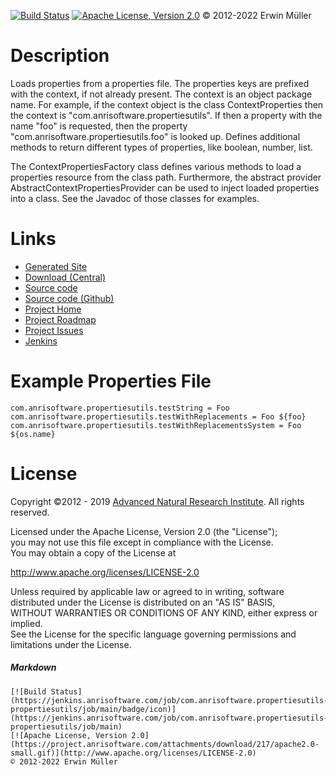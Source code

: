 [![Build Status](https://jenkins.anrisoftware.com/job/com.anrisoftware.propertiesutils-propertiesutils/job/main/badge/icon)](https://jenkins.anrisoftware.com/job/com.anrisoftware.propertiesutils-propertiesutils/job/main)
[![Apache License, Version 2.0](https://project.anrisoftware.com/attachments/download/217/apache2.0-small.gif)](http://www.apache.org/licenses/LICENSE-2.0)
© 2012-2022 Erwin Müller

Description
===========

Loads properties from a properties file. The properties keys are
prefixed with the context, if not already present. The context is an
object package name. For example, if the context object is the class
ContextProperties then the context is
"com.anrisoftware.propertiesutils". If then a property with the name
"foo" is requested, then the property
"com.anrisoftware.propertiesutils.foo" is looked up. Defines additional
methods to return different types of properties, like boolean, number,
list.

The ContextPropertiesFactory class defines various methods to load a
properties resource from the class path. Furthermore, the abstract
provider AbstractContextPropertiesProvider can be used to inject loaded
properties into a class. See the Javadoc of those classes for examples.

Links
=====

-   [Generated
    Site](https://javadoc.anrisoftware.com/com.anrisoftware.propertiesutils/propertiesutils/4.6.2/index.html)
-   [Download
    (Central)](https://search.maven.org/artifact/com.anrisoftware.globalpom/globalpom-parent/4.6.2/pom)
-   [Source
    code](https://gitea.anrisoftware.com/com.anrisoftware.propertiesutils/propertiesutils)
-   [Source code (Github)](https://github.com/devent/propertiesutils)
-   [Project
    Home](https://project.anrisoftware.com/projects/propertiesutils)
-   [Project
    Roadmap](https://project.anrisoftware.com/projects/propertiesutils/roadmap)
-   [Project
    Issues](https://project.anrisoftware.com/projects/propertiesutils/issues)
-   [Jenkins](https://jenkins.anrisoftware.com/job/com.anrisoftware.propertiesutils-propertiesutils/)

Example Properties File
=======================

    com.anrisoftware.propertiesutils.testString = Foo
    com.anrisoftware.propertiesutils.testWithReplacements = Foo ${foo}
    com.anrisoftware.propertiesutils.testWithReplacementsSystem = Foo ${os.name}

License
=======

Copyright ©2012 - 2019 [Advanced Natural Research
Institute](https://anrisoftware.com/). All rights reserved.

Licensed under the Apache License, Version 2.0 (the "License");\
you may not use this file except in compliance with the License.\
You may obtain a copy of the License at

http://www.apache.org/licenses/LICENSE-2.0

Unless required by applicable law or agreed to in writing, software\
distributed under the License is distributed on an "AS IS" BASIS,\
WITHOUT WARRANTIES OR CONDITIONS OF ANY KIND, either express or
implied.\
See the License for the specific language governing permissions and\
limitations under the License.

##### Markdown

    [![Build Status](https://jenkins.anrisoftware.com/job/com.anrisoftware.propertiesutils-propertiesutils/job/main/badge/icon)](https://jenkins.anrisoftware.com/job/com.anrisoftware.propertiesutils-propertiesutils/job/main)
    [![Apache License, Version 2.0](https://project.anrisoftware.com/attachments/download/217/apache2.0-small.gif)](http://www.apache.org/licenses/LICENSE-2.0)
    © 2012-2022 Erwin Müller
